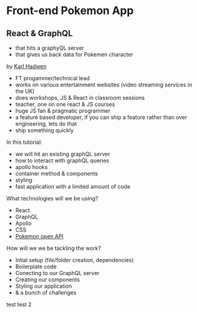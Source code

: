 # Front-end Pokemon App

## React & GraphQL

- that hits a graphyQL server
- that gives us back data for Pokemen character

by [Karl Hadwen](https://www.youtube.com/c/cognitivesurge)

- FT progammer/technical lead
- works on various entertainment websites (video streaming services in the UK)
- does workshops, JS & React in classroom sessions
- teacher, one on one react & JS courses
- huge JS fan & pragmatic programmer
- a feature based developer, if you can ship a feature rather than over engineering, lets do that
- ship something quickly

In this tutorial:

- we will hit an existing graphQL server
- how to interact with graphQL queries
- apollo hooks
- container method & components
- styling
- fast application with a limited amount of code

What technologies will we be using?

- React
- GraphQL
- Apollo
- CSS
- [Pokemon open API](https://graphql-pokemon.now.sh/)

How will we we be tackling the work?

- Intial setup (file/folder creation, dependencies)
- Boilerplate code
- Conecting to our GraphQL server
- Creating our components
- Styling our application
- & a bunch of challenges

test
test 2
